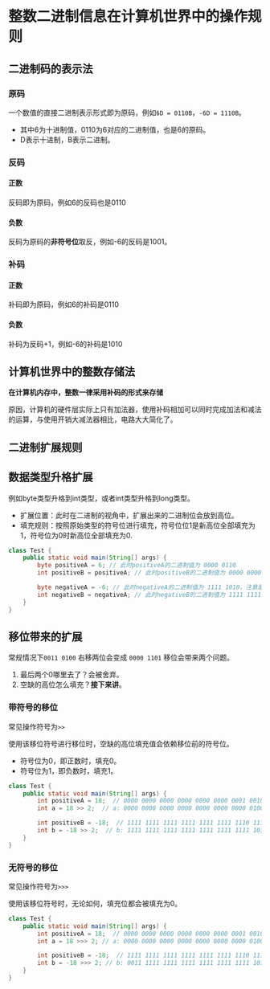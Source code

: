 # 整数二进制信息在计算机世界中的操作规则

## 二进制码的表示法

### 原码

一个数值的直接二进制表示形式即为原码，例如`6D = 0110B`，`-6D = 1110B`。

- 其中6为十进制值，0110为6对应的二进制值，也是6的原码。
- D表示十进制，B表示二进制。

### 反码

#### 正数

反码即为原码，例如6的反码也是0110

#### 负数

反码为原码的**非符号位**取反，例如-6的反码是1001。

### 补码

#### 正数

补码即为原码，例如6的补码是0110

#### 负数

补码为反码+1，例如-6的补码是1010

## 计算机世界中的整数存储法

**在计算机内存中，整数一律采用补码的形式来存储**

原因，计算机的硬件层实际上只有加法器，使用补码相加可以同时完成加法和减法的运算，与使用开销大减法器相比，电路大大简化了。

## 二进制扩展规则

## 数据类型升格扩展

例如byte类型升格到int类型，或者int类型升格到long类型。

- 扩展位置：此时在二进制的视角中，扩展出来的二进制位会放到高位。
- 填充规则：按照原始类型的符号位进行填充，符号位位1是新高位全部填充为1，符号位为0时新高位全部填充为0.

```java
class Test {
    public static void main(String[] args) {
        byte positiveA = 6; // 此时positiveA的二进制值为 0000 0110
        int positiveB = positiveA; // 此时positiveB的二进制值为 0000 0000 0000 0000 0000 0000 0000 0110

        byte negativeA = -6; // 此时negativeA的二进制值为 1111 1010，注意是补码
        int negativeB = negativeA; // 此时negativeB的二进制值为 1111 1111 1111 1111 1111 1111 1111 1010
    }
}
```

## 移位带来的扩展

常规情况下`0011 0100` 右移两位会变成 `0000 1101`
移位会带来两个问题。

1. 最后两个0哪里去了？会被舍弃。
2. 空缺的高位怎么填充？**接下来讲**。

### 带符号的移位

常见操作符号为`>>`

使用该移位符号进行移位时，空缺的高位填充值会依赖移位前的符号位。

- 符号位为0，即正数时，填充0。
- 符号位为1，即负数时，填充1。

```java
class Test {
    public static void main(String[] args) {
        int positiveA = 18;  // 0000 0000 0000 0000 0000 0000 0001 0010
        int a = 18 >> 2;  // a: 0000 0000 0000 0000 0000 0000 0000 0100

        int positiveB = -18;  // 1111 1111 1111 1111 1111 1111 1110 1110
        int b = -18 >> 2;  // b: 1111 1111 1111 1111 1111 1111 1111 1011
    }
}
```

### 无符号的移位

常见操作符号为`>>>`

使用该移位符号时，无论如何，填充位都会被填充为0。

```java
class Test {
    public static void main(String[] args) {
        int positiveA = 18;  // 0000 0000 0000 0000 0000 0000 0001 0010
        int a = 18 >>> 2; // a: 0000 0000 0000 0000 0000 0000 0000 0100

        int positiveB = -18;  // 1111 1111 1111 1111 1111 1111 1110 1110
        int b = -18 >>> 2; // b: 0011 1111 1111 1111 1111 1111 1111 1011
    }
}
```




